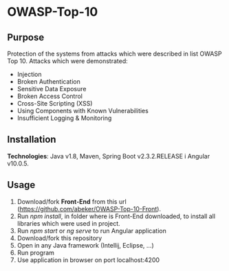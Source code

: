 # OWASP-Top-10

## Purpose

Protection of the systems from attacks which were described in list OWASP Top 10.
Attacks which were demonstrated:
  * Injection
  * Broken Authentication
  * Sensitive Data Exposure
  * Broken Access Control
  * Cross-Site Scripting (XSS)
  * Using Components with Known Vulnerabilities
  * Insufficient Logging & Monitoring

## Installation

**Technologies**: Java v1.8, Maven, Spring Boot v2.3.2.RELEASE i Angular v10.0.5.

## Usage

1) Download/fork **Front-End** from this url (https://github.com/abeker/OWASP-Top-10-Front).
2) Run _npm install_, in folder where is Front-End downloaded, to install all libraries which were used in project.
3) Run _npm start_ or _ng serve_ to run Angular application
4) Download/fork this repository
5) Open in any Java framework (Intellij, Eclipse, ...)
6) Run program
7) Use application in browser on port localhost:4200
